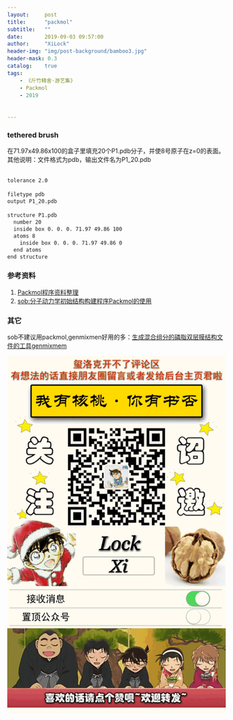 ```yaml
---
layout:     post
title:      "packmol"
subtitle:   ""
date:       2019-09-03 09:57:00
author:     "XiLock"
header-img: "img/post-background/bamboo3.jpg"
header-mask: 0.3
catalog:    true
tags:
    - 《斤竹精舍·游艺集》
    - Packmol
    - 2019


---
```



### tethered brush
在71.97x49.86x100的盒子里填充20个P1.pdb分子，并使8号原子在z=0的表面。  
其他说明：文件格式为pdb，输出文件名为P1_20.pdb

```

tolerance 2.0

filetype pdb
output P1_20.pdb

structure P1.pdb
  number 20
  inside box 0. 0. 0. 71.97 49.86 100
  atoms 8
    inside box 0. 0. 0. 71.97 49.86 0
  end atoms
end structure
```


### 参考资料
1. [Packmol程序资料整理](https://jerkwin.github.io/2016/08/05/Packmol%E7%A8%8B%E5%BA%8F%E8%B5%84%E6%96%99%E6%95%B4%E7%90%86/)  
1. [sob:分子动力学初始结构构建程序Packmol的使用](http://bbs.keinsci.com/thread-12549-1-1.html) 

### 其它
sob不建议用packmol,genmixmen好用的多：[生成混合组分的磷脂双层膜结构文件的工具genmixmem](http://sobereva.com/245)
 
![](/img/wc-tail.GIF)
